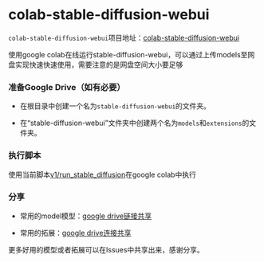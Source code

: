 # colab-stable-diffusion-webui

`colab-stable-diffusion-webui`项目地址：[colab-stable-diffusion-webui](https://github.com/AUTOMATIC1111/stable-diffusion-webui)

使用google colab在线运行stable-diffusion-webui，可以通过上传models至网盘实现快速快速使用，需要注意的是网盘空间大小要足够


### 准备Google Drive（如有必要）

- 在根目录中创建一个名为`stable-diffusion-webui`的文件夹。

- 在“stable-diffusion-webui”文件夹中创建两个名为`models`和`extensions`的文件夹。

### 执行脚本

使用当前脚本[v1/run_stable_diffusion](https://github.com/zc0125/colab-stable-diffusion-webui/blob/main/v1/run_stable_diffusion.ipynb)在google colab中执行


### 分享

- 常用的model模型：[google drive链接共享](https://drive.google.com/drive/folders/1_o2Z3-c_EYqfx-7skFJ_7hXPbhQc6zuD?usp=sharing)

- 常用的拓展：[google drive连接共享](https://drive.google.com/drive/folders/1Wrta7OGFNs-7Us7h4CIh-wCHYKu1bgqt?usp=sharing)

更多好用的模型或者拓展可以在Issues中共享出来，感谢分享。

